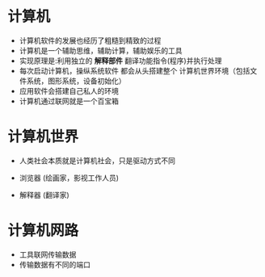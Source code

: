 # 计算机
- 计算机软件的发展也经历了粗糙到精致的过程
- 计算机是一个辅助思维，辅助计算，辅助娱乐的工具
- 实现原理是:利用独立的 **解释部件** 翻译功能指令(程序)并执行处理
- 每次启动计算机，操纵系统软件 都会从头搭建整个 计算机世界环境（包括文件系统，图形系统，设备初始化）
- 应用软件会搭建自己私人的环境
- 计算机通过联网就是一个百宝箱

# 计算机世界

- 人类社会本质就是计算机社会，只是驱动方式不同

- 浏览器 (绘画家，影视工作人员)
- 解释器 (翻译家)


# 计算机网路

- 工具联网传输数据
- 传输数据有不同的端口